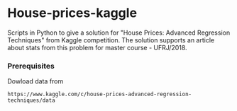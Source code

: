 # House-prices-kaggle
Scripts in Python to give a solution for "House Prices: Advanced Regression Techniques" from Kaggle competition. The solution supports an article about stats from this problem for master course - UFRJ/2018.

### Prerequisites

Dowload data from
```
https://www.kaggle.com/c/house-prices-advanced-regression-techniques/data
```
